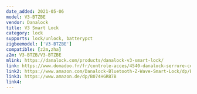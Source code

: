 ```yaml
---
date_added: 2021-05-06
model: V3-BTZBE
vendor: Danalock
title: V3 Smart Lock
category: lock
supports: lock/unlock, batterypct
zigbeemodel: ['V3-BTZBE']
compatible: [z2m,zha]
z2m: V3-BTZB/V3-BTZBE
mlink: https://danalock.com/products/danalock-v3-smart-lock/
link: https://www.domadoo.fr/fr/controle-acces/4540-danalock-serrure-connectee-bluetooth-et-zigbee-danalock-v3-5712560000493.html
link2: https://www.amazon.com/Danalock-Bluetooth-Z-Wave-Smart-Lock/dp/B07B8TJ7TW
link3: https://www.amazon.de/dp/B074HGRB7B
link4: 
---
```


